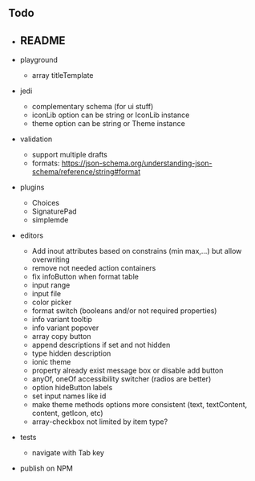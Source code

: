## Todo

- README
  -  

- playground
  - array titleTemplate

- jedi
  - complementary schema (for ui stuff)
  - iconLib option can be string or IconLib instance
  - theme option can be string or Theme instance

- validation
  - support multiple drafts
  - formats: https://json-schema.org/understanding-json-schema/reference/string#format

- plugins
  - Choices
  - SignaturePad
  - simplemde

- editors
  - Add inout attributes based on constrains (min max,...) but allow overwriting
  - remove not needed action containers
  - fix infoButton when format table
  - input range
  - input file
  - color picker
  - format switch (booleans and/or not required properties)
  - info variant tooltip
  - info variant popover
  - array copy button
  - append descriptions if set and not hidden
  - type hidden description
  - ionic theme
  - property already exist message box or disable add button
  - anyOf, oneOf accessibility switcher (radios are better)
  - option hideButton labels
  - set input names like id
  - make theme methods options more consistent (text, textContent, content, getIcon, etc)
  - array-checkbox not limited by item type?

- tests
  - navigate with Tab key

- publish on NPM
